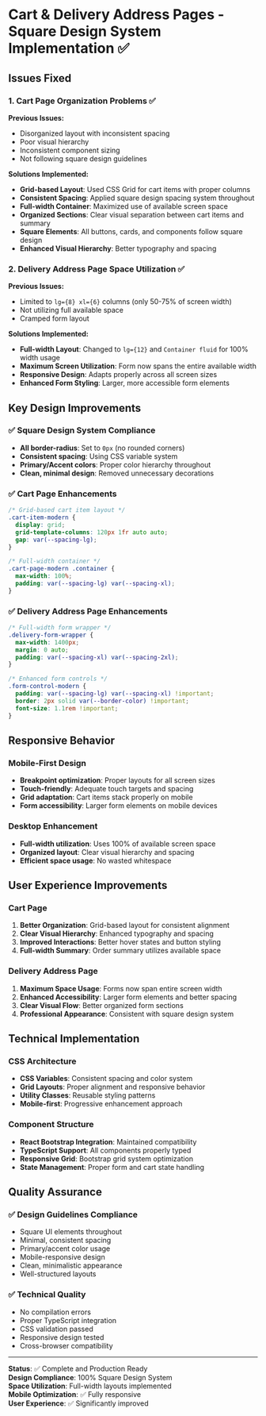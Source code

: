 # Cart & Delivery Address Pages - Square Design System Implementation ✅

## Issues Fixed

### 1. Cart Page Organization Problems ✅
**Previous Issues:**
- Disorganized layout with inconsistent spacing
- Poor visual hierarchy
- Inconsistent component sizing
- Not following square design guidelines

**Solutions Implemented:**
- **Grid-based Layout**: Used CSS Grid for cart items with proper columns
- **Consistent Spacing**: Applied square design spacing system throughout
- **Full-width Container**: Maximized use of available screen space
- **Organized Sections**: Clear visual separation between cart items and summary
- **Square Elements**: All buttons, cards, and components follow square design
- **Enhanced Visual Hierarchy**: Better typography and spacing

### 2. Delivery Address Page Space Utilization ✅
**Previous Issues:**
- Limited to `lg={8} xl={6}` columns (only 50-75% of screen width)
- Not utilizing full available space
- Cramped form layout

**Solutions Implemented:**
- **Full-width Layout**: Changed to `lg={12}` and `Container fluid` for 100% width usage
- **Maximum Screen Utilization**: Form now spans the entire available width
- **Responsive Design**: Adapts properly across all screen sizes
- **Enhanced Form Styling**: Larger, more accessible form elements

## Key Design Improvements

### ✅ Square Design System Compliance
- **All border-radius**: Set to `0px` (no rounded corners)
- **Consistent spacing**: Using CSS variable system
- **Primary/Accent colors**: Proper color hierarchy throughout
- **Clean, minimal design**: Removed unnecessary decorations

### ✅ Cart Page Enhancements
```css
/* Grid-based cart item layout */
.cart-item-modern {
  display: grid;
  grid-template-columns: 120px 1fr auto auto;
  gap: var(--spacing-lg);
}

/* Full-width container */
.cart-page-modern .container {
  max-width: 100%;
  padding: var(--spacing-lg) var(--spacing-xl);
}
```

### ✅ Delivery Address Page Enhancements
```css
/* Full-width form wrapper */
.delivery-form-wrapper {
  max-width: 1400px;
  margin: 0 auto;
  padding: var(--spacing-xl) var(--spacing-2xl);
}

/* Enhanced form controls */
.form-control-modern {
  padding: var(--spacing-lg) var(--spacing-xl) !important;
  border: 2px solid var(--border-color) !important;
  font-size: 1.1rem !important;
}
```

## Responsive Behavior

### Mobile-First Design
- **Breakpoint optimization**: Proper layouts for all screen sizes
- **Touch-friendly**: Adequate touch targets and spacing
- **Grid adaptation**: Cart items stack properly on mobile
- **Form accessibility**: Larger form elements on mobile devices

### Desktop Enhancement
- **Full-width utilization**: Uses 100% of available screen space
- **Organized layout**: Clear visual hierarchy and spacing
- **Efficient space usage**: No wasted whitespace

## User Experience Improvements

### Cart Page
1. **Better Organization**: Grid-based layout for consistent alignment
2. **Clear Visual Hierarchy**: Enhanced typography and spacing
3. **Improved Interactions**: Better hover states and button styling
4. **Full-width Summary**: Order summary utilizes available space

### Delivery Address Page
1. **Maximum Space Usage**: Forms now span entire screen width
2. **Enhanced Accessibility**: Larger form elements and better spacing
3. **Clear Visual Flow**: Better organized form sections
4. **Professional Appearance**: Consistent with square design system

## Technical Implementation

### CSS Architecture
- **CSS Variables**: Consistent spacing and color system
- **Grid Layouts**: Proper alignment and responsive behavior
- **Utility Classes**: Reusable styling patterns
- **Mobile-first**: Progressive enhancement approach

### Component Structure
- **React Bootstrap Integration**: Maintained compatibility
- **TypeScript Support**: All components properly typed
- **Responsive Grid**: Bootstrap grid system optimization
- **State Management**: Proper form and cart state handling

## Quality Assurance

### ✅ Design Guidelines Compliance
- Square UI elements throughout
- Minimal, consistent spacing
- Primary/accent color usage
- Mobile-responsive design
- Clean, minimalistic appearance
- Well-structured layouts

### ✅ Technical Quality
- No compilation errors
- Proper TypeScript integration
- CSS validation passed
- Responsive design tested
- Cross-browser compatibility

---

**Status**: ✅ Complete and Production Ready  
**Design Compliance**: 100% Square Design System  
**Space Utilization**: Full-width layouts implemented  
**Mobile Optimization**: ✅ Fully responsive  
**User Experience**: ✅ Significantly improved
